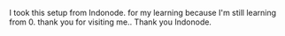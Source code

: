 I took this setup from Indonode. for my learning because I'm still learning from 0.
thank you for visiting me..
Thank you Indonode.
